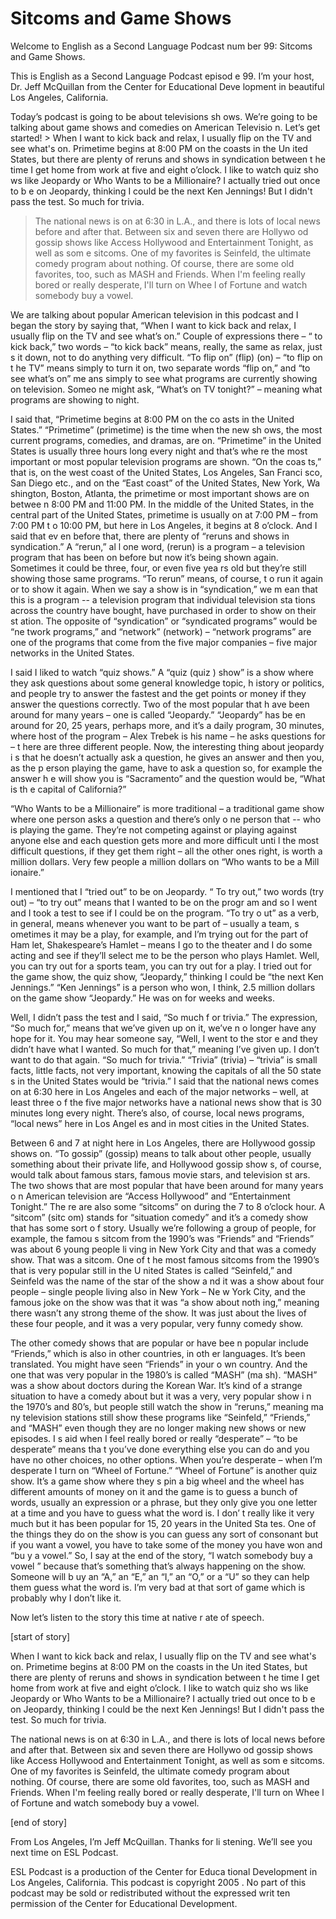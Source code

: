 # Sitcoms and Game Shows

Welcome to English as a Second Language Podcast num ber 99: Sitcoms and Game Shows. 

This is English as a Second Language Podcast episod e 99. I’m your host, Dr. Jeff McQuillan from the Center for Educational Deve lopment in beautiful Los Angeles, California.  

Today’s podcast is going to be about televisions sh ows. We’re going to be talking about game shows and comedies on American Televisio n. Let’s get started! > When I want to kick back and relax, I usually flip on the TV and see what's on. Primetime begins at 8:00 PM on the coasts in the Un ited States, but there are plenty of reruns and shows in syndication between t he time I get home from work at five and eight o’clock. I like to watch quiz sho ws like Jeopardy or Who Wants to be a Millionaire? I actually tried out once to b e on Jeopardy, thinking I could be the next Ken Jennings! But I didn't pass the test. So much for trivia. 
> The national news is on at 6:30 in L.A., and there is lots of local news before and after that. Between six and seven there are Hollywo od gossip shows like Access Hollywood and Entertainment Tonight, as well as som e sitcoms. One of my favorites is Seinfeld, the ultimate comedy program about nothing. Of course, there are some old favorites, too, such as MASH and  Friends. When I'm feeling really bored or really desperate‚ I'll turn on Whee l of Fortune and watch somebody buy a vowel.

We are talking about popular American television in  this podcast and I began the story by saying that, “When I want to kick back and  relax, I usually flip on the TV and see what’s on.” Couple of expressions there – “ to kick back,” two words – “to kick back” means, really, the same as relax, just s it down, not to do anything very difficult. “To flip on” (flip) (on) – “to flip on t he TV” means simply to turn it on, two separate words “flip on,” and “to see what’s on” me ans simply to see what programs are currently showing on television. Someo ne might ask, “What’s on TV tonight?” – meaning what programs are showing to night. 

I said that, “Primetime begins at 8:00 PM on the co asts in the United States.” “Primetime” (primetime) is the time when the new sh ows, the most current programs, comedies, and dramas, are on. “Primetime”  in the United States is usually three hours long every night and that’s whe re the most important or most popular television programs are shown. “On the coas ts,” that is, on the west coast of the United States, Los Angeles, San Franci sco, San Diego etc., and on the “East coast” of the United States, New York, Wa shington, Boston, Atlanta, the primetime or most important shows are on betwee n 8:00 PM and 11:00 PM. In the middle of the United States, in the central part of the United States, primetime is usually on at 7:00 PM – from 7:00 PM t o 10:00 PM, but here in Los Angeles, it begins at 8 o’clock. And I said that ev en before that, there are plenty of “reruns and shows in syndication.” A “rerun,” al l one word, (rerun) is a program – a television program that has been on before but now it’s being shown again. Sometimes it could be three, four, or even five yea rs old but they’re still showing those same programs. “To rerun” means, of course, t o run it again or to show it again. When we say a show is in “syndication,” we m ean that this is a program -- a television program that individual television sta tions across the country have bought, have purchased in order to show on their st ation. The opposite of “syndication” or “syndicated programs” would be “ne twork programs,” and “network” (network) – “network programs” are one of  the programs that come from the five major companies – five major networks  in the United States.  

I said I liked to watch “quiz shows.” A “quiz (quiz ) show” is a show where they ask questions about some general knowledge topic, h istory or politics, and people try to answer the fastest and the get points  or money if they answer the questions correctly. Two of the most popular that h ave been around for many years – one is called “Jeopardy.” “Jeopardy” has be en around for 20, 25 years, perhaps more, and it’s a daily program, 30 minutes,  where host of the program – Alex Trebek is his name – he asks questions for – t here are three different people. Now, the interesting thing about jeopardy i s that he doesn’t actually ask a question, he gives an answer and then you, as the p erson playing the game, have to ask a question so, for example the answer h e will show you is “Sacramento” and the question would be, “What is th e capital of California?” 

“Who Wants to be a Millionaire” is more traditional  – a traditional game show where one person asks a question and there’s only o ne person that -- who is playing the game. They’re not competing against or playing against anyone else and each question gets more and more difficult unti l the most difficult questions, if they get them right – all the other ones right, is worth a million dollars. Very few people a million dollars on “Who wants to be a Mill ionaire.”  

I mentioned that I “tried out” to be on Jeopardy. “ To try out,” two words (try out) – “to try out” means that I wanted to be on the progr am and so I went and I took a test to see if I could be on the program. “To try o ut” as a verb, in general, means whenever you want to be part of – usually a team, s ometimes it may be a play, for example, and I’m trying out for the part of Ham let, Shakespeare’s Hamlet – means I go to the theater and I do some acting and see if they’ll select me to be the person who plays Hamlet. Well, you can try out for a sports team, you can try out for a play. I tried out for the game show, the quiz show, “Jeopardy,” thinking I could be “the next Ken Jennings.” “Ken Jennings” is  a person who won, I think, 2.5 million dollars on the game show “Jeopardy.” He  was on for weeks and weeks.  

Well, I didn’t pass the test and I said, “So much f or trivia.” The expression, “So much for,” means that we’ve given up on it, we’ve n o longer have any hope for it. You may hear someone say, “Well, I went to the stor e and they didn’t have what I wanted. So much for that,” meaning I’ve given up. I  don’t want to do that again. “So much for trivia.” “Trivia” (trivia) – “trivia” is small facts, little facts, not very important, knowing the capitals of all the 50 state s in the United States would be “trivia.” I said that the national news comes on at  6:30 here in Los Angeles and each of the major networks – well, at least three o f the five major networks have a national news show that is 30 minutes long every night. There’s also, of course, local news programs, “local news” here in Los Angel es and in most cities in the United States. 

Between 6 and 7 at night here in Los Angeles, there  are Hollywood gossip shows on. “To gossip” (gossip) means to talk about other people, usually something about their private life, and Hollywood gossip show s, of course, would talk about famous stars, famous movie stars, and television st ars. The two shows that are most popular that have been around for many years o n American television are “Access Hollywood” and “Entertainment Tonight.” The re are also some “sitcoms” on during the 7 to 8 o’clock hour. A “sitcom” (sitc om) stands for “situation comedy” and it’s a comedy show that has some sort o f story. Usually we’re following a group of people, for example, the famou s sitcom from the 1990’s was “Friends” and “Friends” was about 6 young people li ving in New York City and that was a comedy show. That was a sitcom. One of t he most famous sitcoms from the 1990’s that is very popular still in the U nited States is called “Seinfeld,” and Seinfeld was the name of the star of the show a nd it was a show about four people – single people living also in New York – Ne w York City, and the famous joke on the show was that it was “a show about noth ing,” meaning there wasn’t any strong theme of the show. It was just about the  lives of these four people, and it was a very popular, very funny comedy show.  

The other comedy shows that are popular or have bee n popular include “Friends,” which is also in other countries, in oth er languages. It’s been translated. You might have seen “Friends” in your o wn country. And the one that was very popular in the 1980’s is called “MASH” (ma sh). “MASH” was a show about doctors during the Korean War. It’s kind of a  strange situation to have a comedy about but it was a very, very popular show i n the 1970’s and 80’s, but people still watch the show in “reruns,” meaning ma ny television stations still show these programs like “Seinfeld,” “Friends,” and  “MASH” even though they are no longer making new shows or new episodes. I s aid when I feel really bored or really “desperate” – “to be desperate” means tha t you’ve done everything else you can do and you have no other choices, no other options. When you’re desperate – when I’m desperate I turn on “Wheel of Fortune.” “Wheel of Fortune” is another quiz show. It’s a game show where they s pin a big wheel and the wheel has different amounts of money on it and the game is to guess a bunch of words, usually an expression or a phrase, but they only give you one letter at a time and you have to guess what the word is. I don’ t really like it very much but it has been popular for 15, 20 years in the United Sta tes. One of the things they do on the show is you can guess any sort of consonant but if you want a vowel, you have to take some of the money you have won and “bu y a vowel.” So, I say at the end of the story, “I watch somebody buy a vowel ” because that’s something that’s always happening on the show. Someone will b uy an “A,” an “E,” an “I,” an “O,” or a “U” so they can help them guess what the word is. I’m very bad at that sort of game which is probably why I don’t like it.  

Now let’s listen to the story this time at native r ate of speech. 

[start of story] 

When I want to kick back and relax, I usually flip on the TV and see what's on. Primetime begins at 8:00 PM on the coasts in the Un ited States, but there are plenty of reruns and shows in syndication between t he time I get home from work at five and eight o’clock. I like to watch quiz sho ws like Jeopardy or Who Wants to be a Millionaire? I actually tried out once to b e on Jeopardy, thinking I could be the next Ken Jennings! But I didn't pass the test. So much for trivia. 

The national news is on at 6:30 in L.A., and there is lots of local news before and after that. Between six and seven there are Hollywo od gossip shows like Access Hollywood and Entertainment Tonight, as well as som e sitcoms. One of my favorites is Seinfeld, the ultimate comedy program about nothing. Of course, there are some old favorites, too, such as MASH and  Friends. When I'm feeling really bored or really desperate‚ I'll turn on Whee l of Fortune and watch somebody buy a vowel.  

 [end of story] 

From Los Angeles, I’m Jeff McQuillan. Thanks for li stening. We’ll see you next time on ESL Podcast. 

ESL Podcast is a production of the Center for Educa tional Development in Los Angeles, California. This podcast is copyright 2005 . No part of this podcast may be sold or redistributed without the expressed writ ten permission of the Center for Educational Development.

